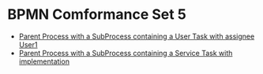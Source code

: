 # BPMN Comformance Set 5

* [Parent Process with a SubProcess containing a User Task with assignee User1](set-5-basic-call-activity.md)
* [Parent Process with a SubProcess containing a Service Task with implementation](set-5-basic-call-activity.md) 

